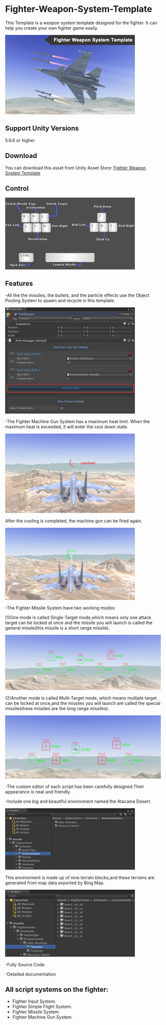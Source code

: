 # Fighter-Weapon-System-Template

This Template is a weapon system template designed for the fighter. It can help you create your own fighter game easily.

![image](https://github.com/swordmaster003/Fighter-Weapon-System-Template/blob/master/Screenshots/Cover.png)

## Support Unity Versions

5.6.6 or higher

## Download

You can download this asset from Unity Asset Store:
[Fighter Weapon System Template](https://assetstore.unity.com/packages/templates/systems/fighter-weapon-system-template-153238?aid=1101l3qJu)

## Control

![image](https://github.com/swordmaster003/Fighter-Weapon-System-Template/blob/master/Screenshots/Control.png)

## Features

-All the the missiles, the bullets, and the particle effects use the Object Pooling System to spawn and recycle in this template.

![image](https://github.com/swordmaster003/Fighter-Weapon-System-Template/blob/master/Screenshots/ObjectPool.png)

-The Fighter Machine Gun System has a maximum heat limit. When the maximum heat is exceeded, it will enter the cool down state. 

![image](https://github.com/swordmaster003/Fighter-Weapon-System-Template/blob/master/Screenshots/MachineGun2.png)

 After the cooling is completed, the machine gun can be fired again.
 
 ![image](https://github.com/swordmaster003/Fighter-Weapon-System-Template/blob/master/Screenshots/MachineGun1.png)

-The Fighter Missile System have two working modes:

(1)One mode is called Single-Target mode,which means only one attack target can be locked at once and the missile you will launch is called the general missle(this missile is a short range missile). 

![image](https://github.com/swordmaster003/Fighter-Weapon-System-Template/blob/master/Screenshots/AimSingle.png)

(2)Another mode is called Multi-Target mode, which means multiple target can be locked at once,and the missiles you will launch are called the special missilesthese missiles are the long range missiles).

![image](https://github.com/swordmaster003/Fighter-Weapon-System-Template/blob/master/Screenshots/AimMulti.png)
 
-The custom editor of each script has been carefully designed.Their appearance is neat and friendly.

-Include one big and beautiful environment named the Atacama Desert.

![image](https://github.com/swordmaster003/Fighter-Weapon-System-Template/blob/master/Screenshots/Environment1.png)

 This environment is made up of nine terrain blocks,and these terrains are generated from map data exported by Bing Map.
 
 ![image](https://github.com/swordmaster003/Fighter-Weapon-System-Template/blob/master/Screenshots/Environment2.png)

-Fully Source Code

-Detailed documentation

## All script systems on the fighter:

 - Fighter Input System.
 - Fighter Simple Flight System.
 - Fighter Missile System.
 - Fighter Machine Gun System.
